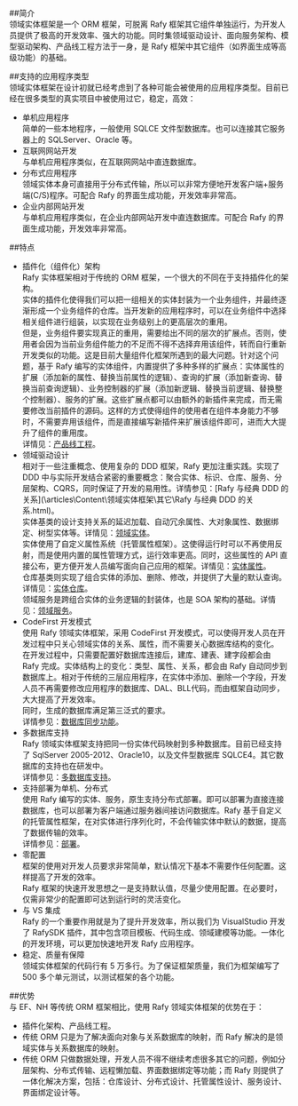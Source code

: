 ﻿
##简介  
领域实体框架是一个 ORM 框架，可脱离 Rafy 框架其它组件单独运行，为开发人员提供了极高的开发效率、强大的功能。同时集领域驱动设计、面向服务架构、模型驱动架构、产品线工程方法于一身，是 Rafy 框架中其它组件（如界面生成等高级功能）的基础。  

##支持的应用程序类型  
领域实体框架在设计初就已经考虑到了各种可能会被使用的应用程序类型。目前已经在很多类型的真实项目中被使用过它，稳定，高效：  
 - 单机应用程序  
简单的一些本地程序，一般使用 SQLCE 文件型数据库。也可以连接其它服务器上的 SQLServer、Oracle 等。  
 - 互联网网站开发  
与单机应用程序类似，在互联网网站中直连数据库。  
 - 分布式应用程序  
领域实体本身可直接用于分布式传输，所以可以非常方便地开发客户端+服务端(C/S)程序。可配合 Rafy 的界面生成功能，开发效率非常高。  
 - 企业内部网站开发  
与单机应用程序类似，在企业内部网站开发中直连数据库。可配合 Rafy 的界面生成功能，开发效率非常高。  

##特点  
 - 插件化（组件化）架构  
Rafy 实体框架相对于传统的 ORM 框架，一个很大的不同在于支持插件化的架构。  
实体的插件化使得我们可以把一组相关的实体封装为一个业务组件，并最终逐渐形成一个业务组件的仓库。当开发新的应用程序时，可以在业务组件中选择相关组件进行组装，以实现在业务级别上的更高层次的重用。  
但是，业务组件要实现真正的重用，需要给出不同的层次的扩展点。否则，使用者会因为当前业务组件能力的不足而不得不选择弃用该组件，转而自行重新开发类似的功能。这是目前大量组件化框架所遇到的最大问题。针对这个问题，基于 Rafy 编写的实体组件，内置提供了多种多样的扩展点：实体属性的扩展（添加新的属性、替换当前属性的逻辑）、查询的扩展（添加新查询、替换当前查询逻辑）、业务控制器的扩展（添加新逻辑、替换当前逻辑、替换整个控制器）、服务的扩展。这些扩展点都可以由额外的新插件来完成，而无需要修改当前插件的源码。这样的方式使得组件的使用者在组件本身能力不够时，不需要弃用该组件，而是直接编写新插件来扩展该组件即可，进而大大提升了组件的重用度。  
详情见：[产品线工程](\articles\Content\框架基础\产品线工程.html)。  
 - 领域驱动设计  
相对于一些注重概念、使用复杂的 DDD 框架，Rafy 更加注重实践。实现了 DDD 中与实际开发结合紧密的重要概念：聚合实体、标识、仓库、服务、分层架构、CQRS，同时保证了开发的易用性。详情参见：[Rafy 与经典 DDD 的关系](\articles\Content\领域实体框架\其它\Rafy 与经典 DDD 的关系.html)。  
实体基类的设计支持关系的延迟加载、自动冗余属性、大对象属性、数据绑定、树型实体等。详情见：[领域实体](\articles\Content\领域实体框架\领域实体.html)。  
实体使用了自定义属性系统（托管属性框架）。这使得运行时可以不再使用反射，而是使用内置的属性管理方式，运行效率更高。同时，这些属性的 API 直接公布，更方便开发人员编写面向自己应用的框架。详情见：[实体属性](\articles\Content\领域实体框架\领域实体\实体属性.html)。  
仓库基类则实现了组合实体的添加、删除、修改，并提供了大量的默认查询。详情见：[实体仓库](\articles\Content\领域实体框架\实体仓库.html)。  
领域服务是跨组合实体的业务逻辑的封装体，也是 SOA 架构的基础。详情见：[领域服务](\articles\Content\领域实体框架\领域逻辑\领域服务.html)。  
 - CodeFirst 开发模式  
使用 Rafy 领域实体框架，采用 CodeFirst 开发模式，可以使得开发人员在开发过程中只关心领域实体的关系、属性，而不需要关心数据库结构的变化。  
在开发过程中，只需要配置好数据库连接后，建库、建表、建字段都会由 Rafy 完成。实体结构上的变化：类型、属性、关系，都会由 Rafy 自动同步到数据库上。相对于传统的三层应用程序，在实体中添加、删除一个字段，开发人员不再需要修改应用程序的数据库、DAL、BLL代码，而由框架自动同步，大大提高了开发效率。  
同时，生成的数据库满足第三泛式的要求。  
详情参见：[数据库同步功能](\articles\Content\领域实体框架\ORM\数据库同步功能.html)。  
 - 多数据库支持  
Rafy 领域实体框架支持把同一份实体代码映射到多种数据库。目前已经支持了 SqlServer 2005-2012、Oracle10，以及文件型数据库 SQLCE4。其它数据库的支持也在研发中。  
详情参见：[多数据库支持](\articles\Content\领域实体框架\ORM\多数据库支持.html)。  
 - 支持部署为单机、分布式  
使用 Rafy 编写的实体、服务，原生支持分布式部署。即可以部署为直接连接数据库，也可以部署为客户端通过服务器间接访问数据库。Rafy 基于自定义的托管属性框架，在对实体进行序列化时，不会传输实体中默认的数据，提高了数据传输的效率。  
详情参见：[部署](\articles\Content\领域实体框架\部署.html)。  
 - 零配置  
框架的使用对开发人员要求非常简单，默认情况下基本不需要作任何配置。这样提高了开发的效率。  
Rafy 框架的快速开发思想之一是支持默认值，尽量少使用配置。在必要时，仅需非常少的配置即可达到运行时的灵活变化。  
 - 与 VS 集成  
Rafy 的一个重要作用就是为了提升开发效率，所以我们为 VisualStudio 开发了 RafySDK 插件，其中包含项目模板、代码生成、领域建模等功能。一体化的开发环境，可以更加快速地开发 Rafy 应用程序。  
 - 稳定、质量有保障  
领域实体框架的代码行有 5 万多行。为了保证框架质量，我们为框架编写了 500 多个单元测试，以测试框架的各个功能。  

##优势  
与 EF、NH 等传统 ORM 框架相比，使用 Rafy 领域实体框架的优势在于：  
 - 插件化架构、产品线工程。  
 - 传统 ORM 只是为了解决面向对象与关系数据库的映射，而 Rafy 解决的是领域实体与关系数据库的映射。  
 - 传统 ORM 只做数据处理，开发人员不得不继续考虑很多其它的问题，例如分层架构、分布式传输、远程懒加载、界面数据绑定等功能；而 Rafy 则提供了一体化解决方案，包括：仓库设计、分布式设计、托管属性设计、服务设计、界面绑定设计等。  

